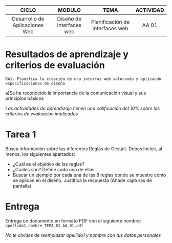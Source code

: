 | CICLO | MODULO  | TEMA  | ACTIVIDAD |
|:-------------:|:---------------:|:---------------:|:-------------:|
| Desarrollo de Aplicaciones Web | Diseño de interfaces web  | Planificación de interfaces web         | AA 01 |


# Resultados de aprendizaje y criterios de evaluación

```
RA1. Planifica la creación de una interfaz web valorando y aplicando especificaciones de diseño
```

a)Se ha reconocido la importancia de la comunicación visual y sus principios básicos

*Las actividades de aprendizaje tienen una calificación del 10% sobre los criterios de evaluación implicados*

# Tarea 1

Busca información sobre las diferentes Reglas de Gestalt. Debes incluir, al menos, los siguientes apartados:
- ¿Cuál es el objetivo de las reglas?
- ¿Cuáles son? Define cada una de ellas
- Buscar un ejemplo por cada una de las 8 reglas donde se muestre como se aplican en el diseño. Justifica la respuesta (Añade capturas de pantalla)


# Entrega 

Entrega un documento en formato PDF con el siguiente nombre: `apellido1_nombre_TEMA_01_AA_01.pdf`

*No te olvides de reemplazar apellido1 y nombre con tus datos personales*
